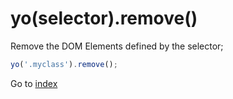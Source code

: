# yo(selector).remove()

Remove the DOM Elements defined by the selector;  

```javascript
yo('.myclass').remove();
```

Go to [index](toc.md)